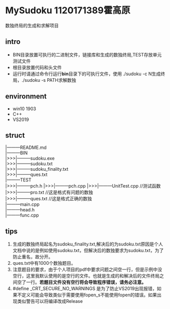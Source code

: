 # MySudoku 1120171389霍高原
数独终局的生成和求解项目
## intro
* BIN目录放置可执行的二进制文件，链接库和生成的数独终局,TEST存放单元测试文件
* 根目录放置代码和头文件
* 运行时请通过命令行运行**bin**目录下的可执行文件，使用 ./sudoku -c N生成终局，./sudoku -s PATH求解数独
## environment
* win10 1903
* C++
* VS2019
## struct
|———README.md  
|———BIN  
|>>>|———sudoku.exe  
|>>>|———sudoku.txt  
|>>>|———sudoku_finality.txt  
|>>>|———ques.txt  
|———TEST  
|>>>|———pch.h
|>>>|———pch.cpp
|>>>|———UnitTest.cpp    //测试函数  
|>>>|———pro.txt   //这是格式有问题的数独  
|>>>|———ques.txt    //这是格式正确的数独  
|———main.cpp  
|———head.h  
|———func.cpp  
## tips
1. 生成的数独终局起名为sudoku_finality.txt,解决后的为sudoku.txt原因是个人文档中说的是例如使用sudoku.txt，但解决后的数独要求为sudoku.txt，为了防止重名，故分开。
2. ques.txt中有1000个数独题目。
3. 注意题目的要求，由于个人项目的pdf中要求问题之间空一行，但是示例中没空行，这里我默认使用的是空行的文件。也就是生成的和解决后的文件终局之间空了一行。**若题目文件没有空行将会导致程序错误，请务必注意。**
4. #define _CRT_SECURE_NO_WARNINGS 是为了防止VS2019出现报错，如果不定义可能会导致类似于需要使用fopen_s不能使用fopen的错误。如果出现类似警告可以将编译改成Release
